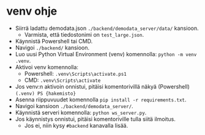 # venv ohje

- Siirrä ladattu demodata.json `./backend/demodata_server/data/` kansioon.
  - Varmista, että tiedostonimi on `test_large.json`.
- Käynnistä Powershell tai CMD.
- Navigoi `./backend/` kansioon.
- Luo uusi Python Virtual Environment (venv) komennolla: `python -m venv .venv`.
- Aktivoi venv komennolla:
  - Powershell: `.venv\Scripts\activate.ps1`
  - CMD: `.venv\Scripts\activate`
- Jos venv:n aktivoin onnistui, pitäisi komentorivillä näkyä (Powershell) `(.venv) PS {hakemisto}`
- Asenna riippuvuudet komennolla `pip install -r requirements.txt`.
- Navigoi kansioon `./backend/demodata_server/`.
- Käynnistä serveri komennolla: `python ws_server.py`.
- Jos käynnistys onnistui, pitäisi komentoriville tulla siitä ilmoitus.
  - Jos ei, niin kysy `#backend` kanavalla lisää.
